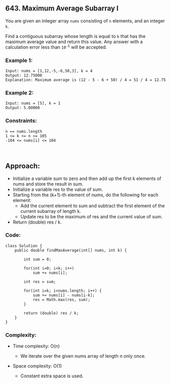 ## 643. Maximum Average Subarray I  

You are given an integer array ```nums``` consisting of ```n``` elements, and an integer ```k```.  

Find a contiguous subarray whose length is equal to ```k``` that has the maximum average value and return this value. 
Any answer with a calculation error less than <code>10<sup>-5</sup></code> will be accepted.  


### Example 1:  
```
Input: nums = [1,12,-5,-6,50,3], k = 4
Output: 12.75000
Explanation: Maximum average is (12 - 5 - 6 + 50) / 4 = 51 / 4 = 12.75
```  

### Example 2:  
```
Input: nums = [5], k = 1
Output: 5.00000
```  

### Constraints:  
```
n == nums.length
1 <= k <= n <= 105
-104 <= nums[i] <= 104
```  

<br>  

## Approach:  

* Initialize a variable sum to zero and then add up the first k elements of nums and store the result in sum.
* Initialize a variable res to the value of sum.
* Starting from the (k+1)-th element of nums, do the following for each element:
    * Add the current element to sum and subtract the first element of the current subarray of length k.
    * Update res to be the maximum of res and the current value of sum.
* Return (double) res / k.   


### Code:  
```
class Solution {
    public double findMaxAverage(int[] nums, int k) {
        
        int sum = 0;

        for(int i=0; i<k; i++)
            sum += nums[i];

        int res = sum;
        
        for(int i=k; i<nums.length; i++) {  
            sum += nums[i] - nums[i-k];
            res = Math.max(res, sum);
        }

        return (double) res / k;
    }
}
```   

### Complexity:  

* Time complexity: O(n)   
    * We iterate over the given nums array of length n only once.  

* Space complexity: O(1)  
    * Constant extra space is used.  

